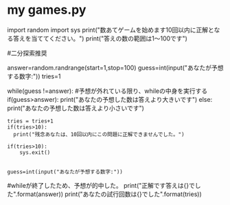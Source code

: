 # my games.py
import random
import sys
print("数あてゲームを始めます10回以内に正解となる答えを当ててください。")
print("答えの数の範囲は1〜100です")

#二分探索推奨

answer=random.randrange(start=1,stop=100)
guess=int(input("あなたが予想する数字:"))
tries=1

while(guess !=answer):
    #予想が外れている限り、whileの中身を実行する
    if(guess>answer):
        print("あなたの予想した数は答えより大きいです")
    else:
        print("あなたの予想した数は答えより小さいです")
    
    tries = tries+1
    if(tries>10):
      print("残念あなたは、10回以内にこの問題に正解できませんでした。")
      
    if(tries>10):
        sys.exit()
      

    guess=int(input("あなたが予想する数字:"))

#whileが終了したため、予想が的中した。
print("正解です答えは{}でした".format(answer))
print("あなたの試行回数は{}でした".format(tries))

